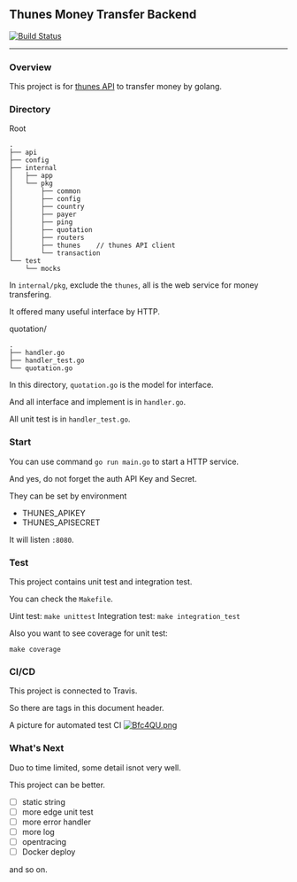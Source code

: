 ## Thunes Money Transfer Backend

[![Build Status](https://travis-ci.com/fghpdf/thunes_sample.svg?token=nEHz11y83KAa9EpLU95Y&branch=develop)](https://travis-ci.com/fghpdf/thunes_sample)

---

### Overview

This project is for [thunes API](https://developers.thunes.com/money-transfer/v2/?go#example-flow) to transfer money by golang.



### Directory

Root
```shell
.
├── api
├── config
├── internal
│   ├── app
│   └── pkg
│       ├── common
│       ├── config
│       ├── country
│       ├── payer
│       ├── ping
│       ├── quotation
│       ├── routers
│       ├── thunes    // thunes API client
│       └── transaction
└── test
    └── mocks
```
In `internal/pkg`, exclude the `thunes`, all is the web service for money transfering. 

It offered many useful interface by HTTP.

quotation/
```
.
├── handler.go
├── handler_test.go
└── quotation.go
```
In this directory, `quotation.go` is the model for interface. 

And all interface and implement is in `handler.go`. 

All unit test is in `handler_test.go`.

### Start

You can use command `go run main.go` to start a HTTP service.

And yes, do not forget the auth API Key and Secret.

They can be set by environment
* THUNES_APIKEY
* THUNES_APISECRET

It will listen `:8080`.

### Test

This project contains unit test and integration test.

You can check the `Makefile`.

Uint test: `make unittest`
Integration test: `make integration_test`

Also you want to see coverage for unit test:
```
make coverage
```

### CI/CD
This project is connected to Travis.

So there are tags in this document header.

A picture for automated test CI
[![Bfc4QU.png](https://s1.ax1x.com/2020/11/06/Bfc4QU.png)](https://imgchr.com/i/Bfc4QU)

### What's Next

Duo to time limited, some detail isnot very well.

This project can be better.

- [ ] static string
- [ ] more edge unit test
- [ ] more error handler
- [ ] more log
- [ ] opentracing
- [ ] Docker deploy

and so on.

